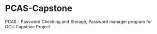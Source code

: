 # PCAS-Capstone
PCAS - Password Checking and Storage, Password manager program for GCU Capstone Project
